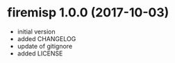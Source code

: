 
firemisp 1.0.0 (2017-10-03)
===========================

* initial version
* added CHANGELOG
* update of gitignore
* added LICENSE


